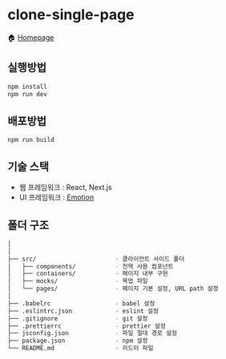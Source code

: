 # clone-single-page

:house: [Homepage](https://mystifying-davinci-f4a7f7.netlify.app)

## 실행방법

```sh
npm install
npm run dev
```

## 배포방법

```
npm run build
```

## 기술 스택

- 웹 프레임워크 : React, Next.js
- UI 프레임워크 : [Emotion](https://emotion.sh/docs/introduction)

## 폴더 구조

```bash
│
│
├── src/                      - 클라이언트 사이드 폴더
│   ├── components/           - 전역 사용 컴포넌트
│   ├── containers/           - 페이지 내부 구현
│   ├── mocks/                - 목업 파일
│   └── pages/                - 페이지 기본 설정, URL path 설정
│ 
├── .babelrc                  - babel 설정
├── .eslintrc.json            - eslint 설정
├── .gitignore                - git 설정
├── .prettierrc               - prettier 설정
├── jsconfig.json             - 파일 절대 경로 설정
├── package.json              - npm 설정
└── README.md                 - 리드미 파일
```
